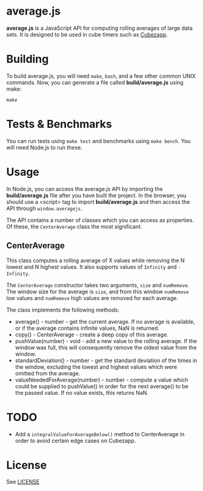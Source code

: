 # average.js

**average.js** is a JavaScript API for computing rolling averages of large data sets. It is designed to be used in cube timers such as [Cubezapp](https://github.com/unixpickle/cubezapp2).

# Building

To build average.js, you will need `make`, `bash`, and a few other common UNIX commands. Now, you can generate a file called **build/average.js** using make:

    make

# Tests & Benchmarks

You can run tests using `make test` and benchmarks using `make bench`. You will need Node.js to run these.

# Usage

In Node.js, you can access the average.js API by importing the **build/average.js** file after you have built the project.  In the browser, you should use a &lt;script&gt; tag to import **build/average.js** and then access the API through `window.averagejs`.

The API contains a number of classes which you can access as properties. Of these, the `CenterAverage` class the most significant.

## CenterAverage

This class computes a rolling average of X values while removing the N lowest and N highest values. It also supports values of `Infinity` and `-Infinity`.

The `CenterAverage` constructor takes two arguments, `size` and `numRemove`. The window size for the average is `size`, and from this window `numRemove` low values and `numRemove` high values are removed for each average.

The class implements the following methods:

 * average() - number - get the current average. If no average is available, or if the average contains infinite values, NaN is returned.
 * copy() - CenterAverage - create a deep copy of this average.
 * pushValue(number) - void - add a new value to the rolling average. If the window was full, this will consequently remove the oldest value from the window.
 * standardDeviation() - number - get the standard deviation of the times in the window, excluding the lowest and highest values which were omitted from the average.
 * valueNeededForAverage(number) - number - compute a value which could be supplied to pushValue() in order for the next average() to be the passed value. If no value exists, this returns NaN.

# TODO

 * Add a `integralValueForAverageBelow()` method to CenterAverage in order to avoid certain edge cases on Cubezapp.

# License

See [LICENSE](LICENSE)
